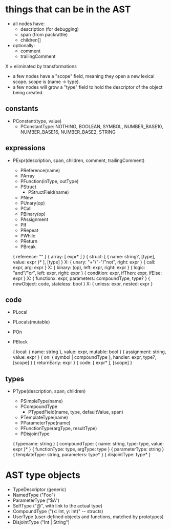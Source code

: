 
# things that can be in the AST

- all nodes have:
  - description (for debugging)
  - span (from packrattle)
  - children[]
- optionally:
  - comment
  - trailingComment

X = eliminated by transformations

- a few nodes have a "scope" field, meaning they open a new lexical scope.
  scope is (name -> type).
- a few nodes will grow a "type" field to hold the descriptor of the object
  being created.

## constants

  - PConstant(type, value)
    - PConstantType: NOTHING, BOOLEAN, SYMBOL, NUMBER_BASE10, NUMBER_BASE16, NUMBER_BASE2, STRING

## expressions

  - PExpr(description, span, children, comment, trailingComment)
    - PReference(name)
    - PArray
    - PFunction(inType, outType)
    - PStruct
      - PStructField(name)
    - PNew
    - PUnary(op)
    - PCall
    - PBinary(op)
    - PAssignment
    - PIf
    - PRepeat
    - PWhile
    - PReturn
    - PBreak



    { reference: "" }
    { array: [ expr* ] }
    { struct: [ { name: string?, [type], value: expr }* ], [type] }
    X: { unary: "+"/"-"/"not", right: expr }
    { call: expr, arg: expr }
    X: { binary: (op), left: expr, right: expr }
    { logic: "and"/"or", left: expr, right: expr }
    { condition: expr, ifThen: expr, ifElse: expr }
    X: { functionx: expr, parameters: compoundType, type? }
    { newObject: code, stateless: bool }
    X: { unless: expr, nested: expr }

## code

  - PLocal
  - PLocals(mutable)
  - POn
  - PBlock

    { local: { name: string }, value: expr, mutable: bool }
    { assignment: string, value: expr }
    { on: { symbol | compoundType }, handler: expr, type?, [scope] }
    { returnEarly: expr }
    { code: [ expr* ], [scope] }

## types

  - PType(description, span, children)
    - PSimpleType(name)
    - PCompoundType
      - PTypedField(name, type, defaultValue, span)
    - PTemplateType(name)
    - PParameterType(name)
    - PFunctionType(argType, resultType)
    - PDisjointType


    { typename: string }
    { compoundType: { name: string, type: type, value: expr }* }
    { functionType: type, argType: type }
    { parameterType: string }
    { templateType: string, parameters: type* }
    { disjointType: type* }

# AST type objects

- TypeDescriptor (generic)
- NamedType ("Foo")
- ParameterType ("$A")
- SelfType ("@", with link to the actual type)
- CompoundType ("(x: Int, y: Int)" -- structs)
- UserType (user-defined objects and functions, matched by prototypes)
- DisjointType ("Int | String")
